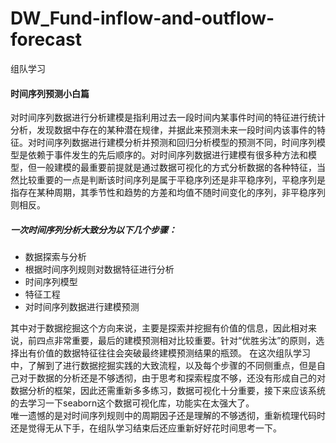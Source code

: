 # DW_Fund-inflow-and-outflow-forecast
组队学习
####  时间序列预测小白篇
对时间序列数据进行分析建模是指利用过去一段时间内某事件时间的特征进行统计分析，发现数据中存在的某种潜在规律，并据此来预测未来一段时间内该事件的特征。对时间序列数据进行建模分析并预测和回归分析模型的预测不同，时间序列模型是依赖于事件发生的先后顺序的。对时间序列数据进行建模有很多种方法和模型，但一般建模的最重要前提就是通过数据可视化的方式分析数据的各种特征，当然比较重要的一点是判断该时间序列是属于平稳序列还是非平稳序列，平稳序列是指存在某种周期，其季节性和趋势的方差和均值不随时间变化的序列，非平稳序列则相反。
  
 ##### 一次时间序列分析大致分为以下几个步骤：
 

 - 数据探索与分析
 - 根据时间序列规则对数据特征进行分析
 - 时间序列模型
 - 特征工程
 - 对时间序列数据进行建模预测  

 其中对于数据挖掘这个方向来说，主要是探索并挖掘有价值的信息，因此相对来说，前四点非常重要，最后的建模预测相对比较重要。针对“优胜劣汰”的原则，选择出有价值的数据特征往往会突破最终建模预测结果的瓶颈。
在这次组队学习中，了解到了进行数据挖掘实践的大致流程，以及每个步骤的不同侧重点，但是自己对于数据的分析还是不够透彻，由于思考和探索程度不够，还没有形成自己的对数据分析的框架，因此还需重新多多练习，数据可视化十分重要，接下来应该系统的去学习一下seaborn这个数据可视化库，功能实在太强大了。  
唯一遗憾的是对时间序列规则中的周期因子还是理解的不够透彻，重新梳理代码时还是觉得无从下手，在组队学习结束后还应重新好好花时间思考一下。
